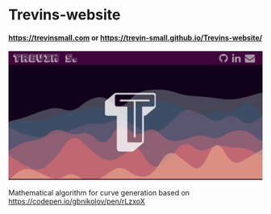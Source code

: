 # Trevins-website
#### https://trevinsmall.com or https://trevin-small.github.io/Trevins-website/
![screenshot of my website](https://github.com/Trevin-Small/Trevins-website/blob/main/readme-image.png?raw=true)

Mathematical algorithm for curve generation based on https://codepen.io/gbnikolov/pen/rLzxoX
